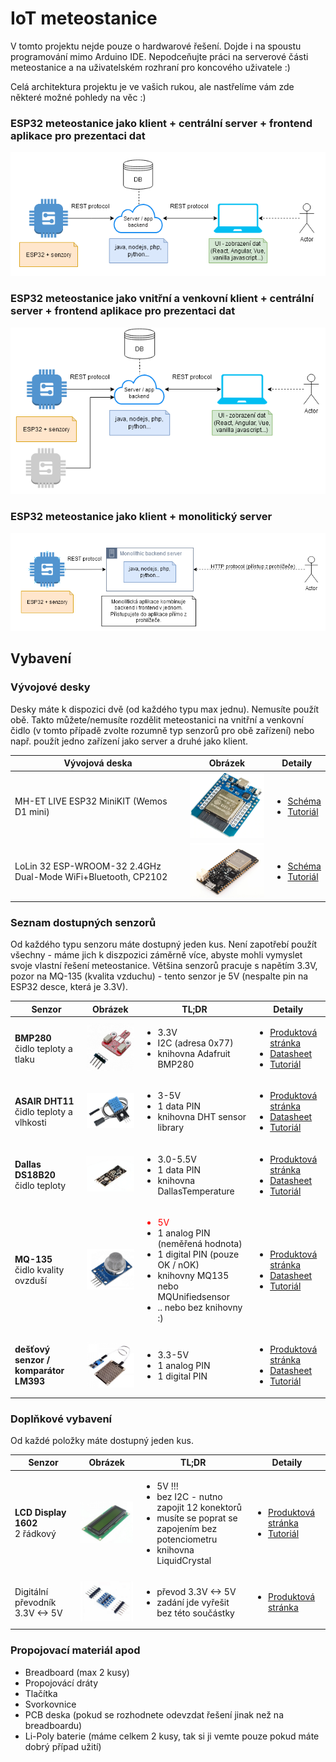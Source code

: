 # IoT meteostanice

V tomto projektu nejde pouze o hardwarové řešení. Dojde i na spoustu programování mimo Arduino IDE. Nepodceňujte práci na serverové části meteostanice a na uživatelském rozhraní pro koncového uživatele :)

Celá architektura projektu je ve vašich rukou, ale nastřelíme vám zde některé možné pohledy na věc :)

### ESP32 meteostanice jako klient + centrální server + frontend aplikace pro prezentaci dat

![arch1](image/arch1.png)

### ESP32 meteostanice jako vnitřní a venkovní klient + centrální server + frontend aplikace pro prezentaci dat

![arch2](image/arch2.png)

### ESP32 meteostanice jako klient + monolitický server

![arch3](image/arch3.png)

## Vybavení

### Vývojové desky

Desky máte k dispozici dvě (od každého typu max jednu). Nemusíte použít obě. Takto můžete/nemusíte rozdělit meteostanici na vnitřní a venkovní čidlo (v tomto případě zvolte rozumně typ senzorů pro obě zařízení) nebo např. použít jedno zařízení jako server a druhé jako klient.

| Vývojová deska   | Obrázek   | Detaily |
| ----------- | ----------- | ----------- |
| MH-ET LIVE ESP32 MiniKIT (Wemos D1 mini)   | ![Wemos ESP32 D1 mini](/image/wemos.png "Wemos ESP32 D1 mini")        | <ul><li>[Schéma](/image/d1_schema.png)</li><li>[Tutoriál](https://randomnerdtutorials.com/getting-started-with-esp32/)</li></ul>   |
| LoLin 32 ESP-WROOM-32 2.4GHz Dual-Mode WiFi+Bluetooth, CP2102 | ![Wemos Lolin 32](/image/lolin32.png "Wemos Lolin 32")  |  <ul><li>[Schéma](/image/lolin_schema.png)</li><li>[Tutoriál](https://randomnerdtutorials.com/getting-started-with-esp32/)</li></ul>   |

### Seznam dostupných senzorů

Od každého typu senzoru máte dostupný jeden kus. Není zapotřebí použít všechny - máme jich k diszpozici záměrně více, abyste mohli vymyslet svoje vlastní řešení meteostanice. Většina senzorů pracuje s napětím 3.3V, pozor na MQ-135 (kvalita vzduchu) - tento senzor je 5V (nespalte pin na ESP32 desce, která je 3.3V).

<table>
    <thead>
        <tr>
            <th>Senzor</th>
            <th>Obrázek</th>
            <th>TL;DR</th>
            <th>Detaily</th>
        </tr>
    </thead>
    <tbody>
        <tr>
            <td><strong>BMP280</strong><br>čidlo teploty a tlaku</td>
            <td><img src="image/bmp280.png" /></td>
            <td>
                <ul>
                    <li>3.3V</li>
                    <li>I2C (adresa 0x77)</li>
                    <li>knihovna Adafruit BMP280</li>
                </ul>
            </td>
            <td>
                <ul>
                    <li><a href="https://www.laskakit.cz/laskakit-bmp280-senzor-tlaku-a-teploty-vzduchu/#description">Produktová stránka</a></li>
                    <li><a href="https://www.laskakit.cz/user/related_files/bst-bmp280-ds001-11.pdf">Datasheet</a></li>
                    <li><a href="https://www.circuitschools.com/interfacing-bmp280-with-esp-32-on-i2c-with-errors-and-solutions/">Tutoriál</a></li>
                </ul>
            </td>
        </tr>
        <tr>
            <td><strong>ASAIR DHT11</strong><br>čidlo teploty a vlhkosti</td>
            <td><img src="image/dht11.png" /></td>
            <td>
                <ul>
                    <li>3-5V</li>
                    <li>1 data PIN</li>
                    <li>knihovna DHT sensor library</li>
                </ul>
            </td>
            <td>
                <ul>
                    <li><a href="https://www.laskakit.cz/arduino-senzor-teploty-a-vlhkosti-vzduchu-dht11--modul/#description">Produktová stránka</a></li>
                    <li><a href="https://www.laskakit.cz/user/related_files/dht11.pdf">Datasheet</a></li>
                    <li><a href="https://randomnerdtutorials.com/esp32-dht11-dht22-temperature-humidity-sensor-arduino-ide/">Tutoriál</a></li>
                </ul>
            </td>
        </tr>
        <tr>
            <td><strong>Dallas DS18B20</strong><br>čidlo teploty</td>
            <td><img src="image/ds18b20.png" /></td>
            <td>
                <ul>
                    <li>3.0-5.5V</li>
                    <li>1 data PIN</li>
                    <li>knihovna DallasTemperature</li>
                </ul>
            </td>
            <td>
                <ul>
                    <li><a href="https://www.laskakit.cz/digitalni-cidlo-teploty-dallas-ds18b20--modul/#description">Produktová stránka</a></li>
                    <li><a href="https://www.laskakit.cz/user/related_files/umw-youtai-semiconductor-co-ltd-ds18b20.pdf">Datasheet</a></li>
                    <li><a href="https://randomnerdtutorials.com/esp32-ds18b20-temperature-arduino-ide/">Tutoriál</a></li>
                </ul>
            </td>
        </tr>
        <tr>
            <td><strong>MQ-135</strong><br>čidlo kvality ovzduší</td>
            <td><img src="image/mq135.png" /></td>
            <td>
                <ul>
                    <li style="color: red">5V</li>
                    <li>1 analog PIN (neměřená hodnota)</li>
                    <li>1 digital PIN (pouze OK / nOK)</li>
                    <li>knihovny MQ135 nebo MQUnifiedsensor</li>
                    <li>.. nebo bez knihovny :)</li>
                </ul>
            </td>
            <td>
                <ul>
                    <li><a href="https://www.laskakit.cz/senzor-pro-detekci-kvality-vzduchu-mq-135/#description">Produktová stránka</a></li>
                    <li><a href="https://www.laskakit.cz/user/related_files/mq135.pdf">Datasheet</a></li>
                    <li><a href="https://blog.asksensors.com/air-quality-sensor-mq135-cloud-mqtt/">Tutoriál</a></li>
                </ul>
            </td>
        </tr>
        <tr>
            <td><strong>dešťový senzor / komparátor LM393</strong></td>
            <td><img src="image/rain.png" /></td>
            <td>
                <ul>
                    <li>3.3-5V</li>
                    <li>1 analog PIN</li>
                    <li>1 digital PIN</li>
                </ul>
            </td>
            <td>
                <ul>
                    <li><a href="https://www.laskakit.cz/destovy-senzor/#description">Produktová stránka</a></li>
                    <li><a href="https://www.laskakit.cz/user/related_files/lm393-d.pdf">Datasheet</a></li>
                    <li><a href="https://thinkrobotics.com/products/rain-detection-sensor-with-lm393-comparator">Tutoriál</a></li>
                </ul>
            </td>
        </tr>
    </tbody>
</table>

### Doplňkové vybavení

Od každé položky máte dostupný jeden kus.

<table>
    <thead>
        <tr>
            <th>Senzor</th>
            <th>Obrázek</th>
            <th>TL;DR</th>
            <th>Detaily</th>
        </tr>
    </thead>
    <tbody>
        <tr>
            <td><strong>LCD Display 1602</strong><br>2 řádkový</td>
            <td><img src="image/1602.png" /></td>
            <td>
                <ul>
                    <li>5V !!!</li>
                    <li>bez I2C - nutno zapojit 12 konektorů</li>
                    <li>musíte se poprat se zapojením bez potenciometru</li>
                    <li>knihovna LiquidCrystal</li>
                </ul>
            </td>
            <td>
                <ul>
                    <li><a href="https://www.laskakit.cz/16x2-lcd-displej-1602-zeleny/#description">Produktová stránka</a></li>
                    <li><a href="https://www.circuitschools.com/interfacing-16x2-lcd-module-with-esp32-with-and-without-i2c/">Tutoriál</a></li>
                </ul>
            </td>
        </tr>
        <tr>
            <td>Digitální převodník 3.3V <-> 5V</td>
            <td><img src="image/prevodnik.png" /></td>
            <td>
                <ul>
                    <li>převod 3.3V <-> 5V</li>
                    <li>zadání jde vyřešit bez této součástky</li>
                </ul>
            </td>
            <td>
                <ul>
                    <li><a href="https://www.laskakit.cz/4-kanaly-obousmerny-prevodnik-logickych-urovni-5v-a-3-3v/#description">Produktová stránka</a></li>
                </ul>
            </td>
        </tr>
    </tbody>
</table>

### Propojovací materiál apod

- Breadboard (max 2 kusy)
- Propojovácí dráty
- Tlačítka
- Svorkovnice
- PCB deska (pokud se rozhodnete odevzdat řešení jinak než na breadboardu)
- Li-Poly baterie (máme celkem 2 kusy, tak si ji vemte pouze pokud máte dobrý případ užití)
